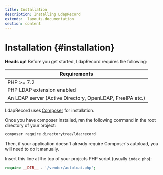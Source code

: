 ```yaml
---
title: Installation
description: Installing LdapRecord
extends: _layouts.documentation
section: content
---
```


# Installation {#installation}

**Heads up!** Before you get started, LdapRecord requires the following:

Requirements |
--- |
PHP >= 7.2 |
PHP LDAP extension enabled |
An LDAP server (Active Directory, OpenLDAP, FreeIPA etc.) |

LdapRecord uses [Composer](https://getcomposer.org) for installation.

Once you have composer installed, run the following command in the root directory of your project:

```bash
composer require directorytree/ldaprecord
```

Then, if your application doesn't already require Composer's autoload, you will need to do it manually.

Insert this line at the top of your projects PHP script (usually `index.php`):

```php
require __DIR__ . '/vendor/autoload.php';
```

